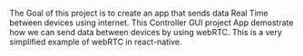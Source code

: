 The Goal of this project is to create an app that sends data Real Time between devices using internet. 
This Controller GUI project App demostrate how we can send data between devices by using webRTC. 
This is a very simplified example of webRTC in react-native.

